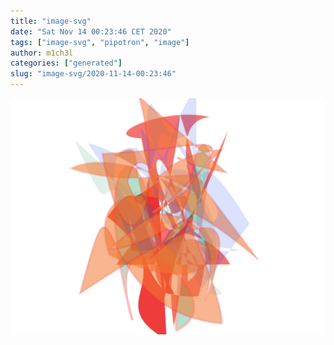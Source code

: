 ```yaml
---
title: "image-svg"
date: "Sat Nov 14 00:23:46 CET 2020"
tags: ["image-svg", "pipotron", "image"]
author: m1ch3l
categories: ["generated"]
slug: "image-svg/2020-11-14-00:23:46"
---
```


![](image.svg)
